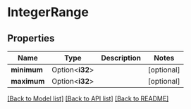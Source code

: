 # IntegerRange

## Properties

Name | Type | Description | Notes
------------ | ------------- | ------------- | -------------
**minimum** | Option<**i32**> |  | [optional]
**maximum** | Option<**i32**> |  | [optional]

[[Back to Model list]](../README.md#documentation-for-models) [[Back to API list]](../README.md#documentation-for-api-endpoints) [[Back to README]](../README.md)


